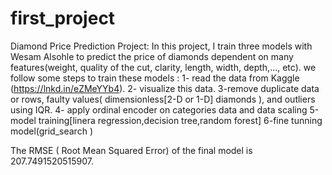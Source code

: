 # first_project
Diamond Price Prediction Project:
In this project, I train three models with Wesam Alsohle to predict the price of diamonds dependent on many features(weight, quality of the cut, clarity, length, width, depth,..., etc).
we follow some steps to train these models :
1- read the data from Kaggle (https://lnkd.in/eZMeYYb4).
2- visualize this data.
3-remove duplicate data or rows, faulty values( dimensionless[2-D or 1-D] diamonds ), and outliers using IQR.
4- apply ordinal encoder on categories data and data scaling 
5-model training[linera regression,decision tree,random forest]
6-fine tunning model(grid_search )

The RMSE ( Root Mean Squared Error) of the final model is 207.7491520515907.
